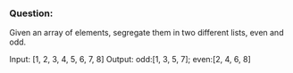 ### Question:

Given an array of elements, segregate them in two different lists, even and odd.

Input: [1, 2, 3, 4, 5, 6, 7, 8]
Output: odd:[1, 3, 5, 7]; even:[2, 4, 6, 8]
